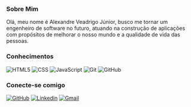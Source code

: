 ### Sobre Mim
Olá, meu nome é Alexandre Veadrigo Júnior, busco me tornar um engenheiro de software no futuro, atuando na construção de aplicações com propósitos de melhorar o nosso mundo e a qualidade de vida das pessoas.

### Conhecimentos
![HTML5](https://img.shields.io/badge/HTML5-E34F26?style=for-the-badge&logo=html5&logoColor=white)
![CSS](https://img.shields.io/badge/CSS3-1572B6?style=for-the-badge&logo=css3&logoColor=white)
![JavaScript](https://img.shields.io/badge/JavaScript-F7DF1E?style=for-the-badge&logo=javascript&logoColor=black)
![Git](https://img.shields.io/badge/GIT-E44C30?style=for-the-badge&logo=git&logoColor=white)
![GitHub](https://img.shields.io/badge/GitHub-100000?style=for-the-badge&logo=github&logoColor=white)
  

### Conecte-se comigo
[![GitHub](https://img.shields.io/badge/GitHub-100000?style=for-the-badge&logo=github&logoColor=white)](https://github.com/Ale015)
[![Linkedin](https://img.shields.io/badge/LinkedIn-0077B5?style=for-the-badge&logo=linkedin&logoColor=white)](https://www.linkedin.com/in/ale-júnior-8b9467202/)
[![Gmail](https://img.shields.io/badge/Gmail-D14836?style=for-the-badge&logo=gmail&logoColor=white)](mailto:veadrigojunior@gmail.com)